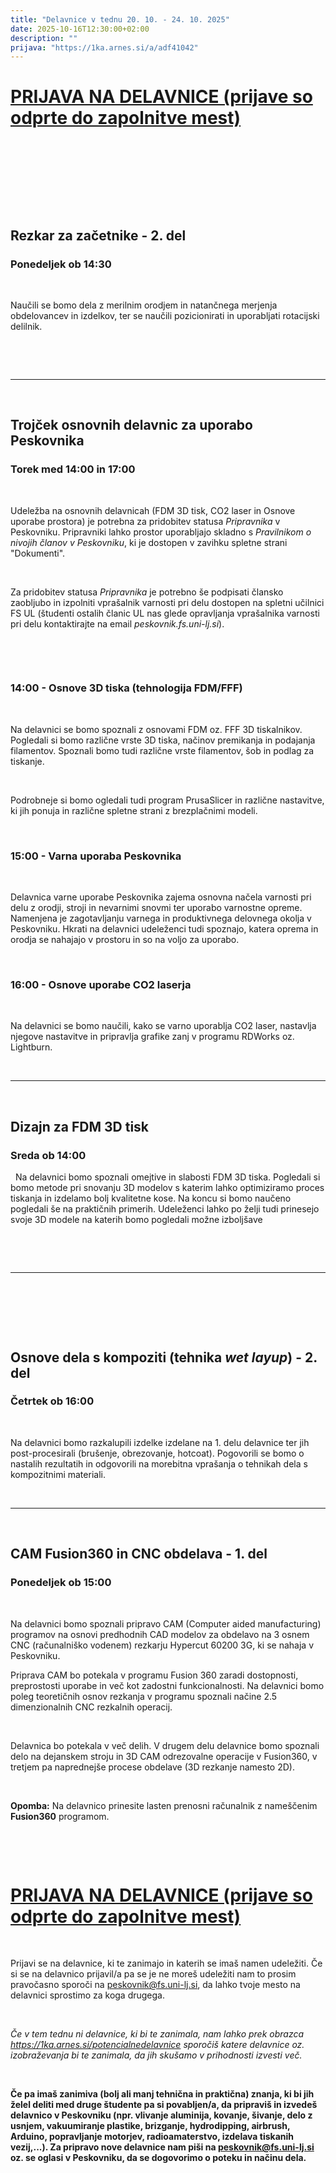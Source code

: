 ```yaml
---
title: "Delavnice v tednu 20. 10. - 24. 10. 2025"
date: 2025-10-16T12:30:00+02:00
description: ""
prijava: "https://1ka.arnes.si/a/adf41042"
---
```


# [PRIJAVA NA DELAVNICE (prijave so odprte do zapolnitve mest)](https://1ka.arnes.si/a/adf41042)

&nbsp;

&nbsp;

&nbsp;


&nbsp;

## Rezkar za začetnike - 2. del

### Ponedeljek ob 14:30

&nbsp;

Naučili se bomo dela z merilnim orodjem in natančnega merjenja obdelovancev in izdelkov, ter se naučili pozicionirati in uporabljati rotacijski delilnik.

&nbsp;


&nbsp;


---

&nbsp;

## Trojček osnovnih delavnic za uporabo Peskovnika

### Torek med 14:00 in 17:00


&nbsp;

Udeležba na osnovnih delavnicah (FDM 3D tisk, CO2 laser in Osnove uporabe prostora) je potrebna za pridobitev statusa _Pripravnika_ v Peskovniku. Pripravniki lahko prostor uporabljajo skladno s _Pravilnikom o nivojih članov v Peskovniku_, ki je dostopen v zavihku spletne strani "Dokumenti".  

&nbsp;

Za pridobitev statusa _Pripravnika_ je potrebno še podpisati člansko zaobljubo in izpolniti vprašalnik varnosti pri delu dostopen na spletni učilnici FS UL (študenti ostalih članic UL nas glede opravljanja vprašalnika varnosti pri delu kontaktirajte na email *peskovnik.fs.uni-lj.si*). 

&nbsp;


&nbsp;

### 14:00 - Osnove 3D tiska (tehnologija FDM/FFF)

&nbsp;

Na delavnici se bomo spoznali z osnovami FDM oz. FFF 3D tiskalnikov. Pogledali si bomo različne vrste 3D tiska, načinov premikanja in podajanja filamentov. Spoznali bomo tudi različne vrste filamentov, šob in podlag za tiskanje.

&nbsp;

Podrobneje si bomo ogledali  tudi program PrusaSlicer in različne nastavitve, ki jih ponuja in različne spletne strani z brezplačnimi modeli. 

&nbsp;

### 15:00 - Varna uporaba Peskovnika

&nbsp;

Delavnica varne uporabe Peskovnika zajema osnovna načela varnosti pri delu z orodji, stroji in nevarnimi snovmi ter uporabo varnostne opreme. Namenjena je zagotavljanju varnega in produktivnega delovnega okolja v Peskovniku. Hkrati na delavnici udeleženci tudi spoznajo, katera oprema in orodja se nahajajo v prostoru in so na voljo za uporabo. 

&nbsp;

### 16:00 - Osnove uporabe CO2 laserja

&nbsp;

Na delavnici se bomo naučili, kako se varno uporablja CO2 laser, nastavlja njegove nastavitve in pripravlja grafike zanj v programu RDWorks oz. Lightburn. 

&nbsp;


---



&nbsp;

## Dizajn za FDM 3D tisk

### Sreda ob 14:00

&nbsp;
Na delavnici bomo spoznali omejtive in slabosti FDM 3D tiska. Pogledali si bomo metode pri snovanju 3D modelov s katerim lahko optimiziramo proces tiskanja in izdelamo bolj kvalitetne kose. Na koncu si bomo naučeno pogledali še na praktičnih primerih. Udeleženci lahko po želji tudi prinesejo svoje 3D modele na katerih bomo pogledali možne izboljšave


&nbsp;

&nbsp;


---
&nbsp;

&nbsp;

&nbsp;

## Osnove dela s kompoziti (tehnika *wet layup*) - 2. del 

### Četrtek ob 16:00

&nbsp;

Na delavnici bomo razkalupili izdelke izdelane na 1. delu delavnice ter jih post-procesirali (brušenje, obrezovanje, hotcoat). Pogovorili se bomo o nastalih rezultatih in odgovorili na morebitna vprašanja o tehnikah dela s kompozitnimi materiali.

&nbsp;

---

&nbsp;

## CAM Fusion360 in CNC obdelava - 1. del

### Ponedeljek ob 15:00

&nbsp;

Na delavnici bomo spoznali pripravo CAM (Computer aided manufacturing) programov na osnovi predhodnih CAD modelov za obdelavo na 3 osnem CNC (računalniško vodenem) rezkarju Hypercut 60200 3G, ki se nahaja v Peskovniku. 

Priprava CAM bo potekala v programu Fusion 360 zaradi dostopnosti, preprostosti uporabe in več kot zadostni funkcionalnosti. Na delavnici bomo poleg teoretičnih osnov rezkanja v programu spoznali načine 2.5 dimenzionalnih CNC rezkalnih operacij. 

&nbsp;

Delavnica bo potekala v več delih. V drugem delu delavnice bomo spoznali delo na dejanskem stroju in 3D CAM odrezovalne operacije v Fusion360, v tretjem pa naprednejše procese obdelave (3D rezkanje namesto 2D).   

&nbsp;

**Opomba:** Na delavnico prinesite lasten prenosni računalnik z nameščenim **Fusion360** programom.

&nbsp;


&nbsp;





# [PRIJAVA NA DELAVNICE (prijave so odprte do zapolnitve mest)](https://1ka.arnes.si/a/adf41042)

&nbsp;

Prijavi se na delavnice, ki te zanimajo in katerih se imaš namen udeležiti.
Če si se na delavnico prijavil/a pa se je ne moreš udeležiti nam to prosim pravočasno sporoči na [peskovnik@fs.uni-lj.si](mailto:peskovnik@fs.uni-lj.si), da lahko tvoje mesto na delavnici sprostimo za koga drugega.

&nbsp;

*Če v tem tednu ni delavnice, ki bi te zanimala, nam lahko prek obrazca https://1ka.arnes.si/potencialnedelavnice sporočiš katere delavnice oz. izobraževanja bi te zanimala, da jih skušamo v prihodnosti izvesti več.*

&nbsp;

**Če pa imaš zanimiva (bolj ali manj tehnična in praktična) znanja, ki bi jih želel deliti med druge študente pa si povabljen/a, da pripraviš in izvedeš delavnico v Peskovniku (npr. vlivanje aluminija, kovanje, šivanje, delo z usnjem, vakuumiranje plastike, brizganje, hydrodipping, airbrush, Arduino, popravljanje motorjev, radioamaterstvo, izdelava tiskanih vezij,...). Za pripravo nove delavnice nam piši na [peskovnik@fs.uni-lj.si](mailto:peskovnik@fs.uni-lj.si) oz. se oglasi v Peskovniku, da se dogovorimo o poteku in načinu dela.**


